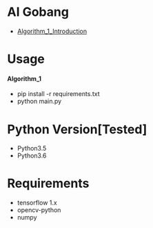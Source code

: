 # AI Gobang
- [Algorithm_1_Introduction](None)

# Usage
#### Algorithm_1
- pip install -r requirements.txt
- python main.py

# Python Version[Tested]
- Python3.5
- Python3.6

# Requirements
- tensorflow 1.x
- opencv-python
- numpy